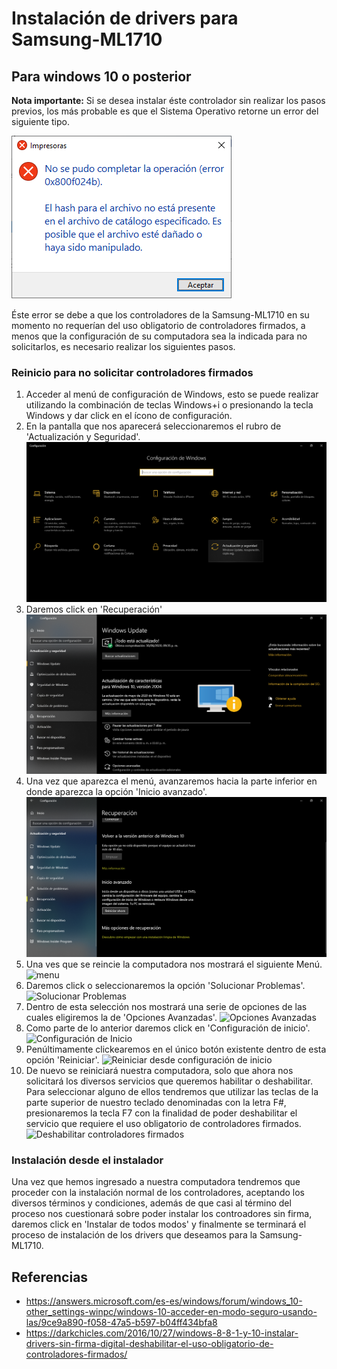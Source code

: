 # Instalación de drivers para Samsung-ML1710
## Para windows 10 o posterior
**Nota importante:** Si se desea instalar éste controlador sin realizar los pasos previos, los más probable es que el Sistema Operativo retorne un error del siguiente tipo.

![Pantalla de error](error.png)

Éste error se debe a que los controladores de la Samsung-ML1710 en su momento no requerían del uso obligatorio de controladores firmados, a menos que la configuración de su computadora sea la indicada para no solicitarlos, es necesario realizar los siguientes pasos.

### Reinicio para no solicitar controladores firmados
1. Acceder al menú de configuración de Windows, esto se puede realizar utilizando la combinación de teclas Windows+i o presionando la tecla Windows y dar click en el ícono de configuración.
2. En la pantalla que nos aparecerá seleccionaremos el rubro de 'Actualización y Seguridad'.
![Actualización y Seguridad](actualizacionySeguridad.png)
3. Daremos click en 'Recuperación'
![Recuperación](Recuperacion.png)
4. Una vez que aparezca el menú, avanzaremos hacia la parte inferior en donde aparezca la opción 'Inicio avanzado'.
![Inicio Avanzado](InicioAvanzado.png)
5. Una ves que se reincie la computadora nos mostrará el siguiente Menú.
![menu](https://filestore.community.support.microsoft.com/api/images/161419b1-bb81-467b-b12f-9f8725dcff63)
6. Daremos click o seleccionaremos la opción 'Solucionar Problemas'.
![Solucionar Problemas](https://filestore.community.support.microsoft.com/api/images/fd1a9f3b-7a33-4a45-9939-62fe93ac3f8e)
7. Dentro de esta selección nos mostrará una serie de opciones de las cuales eligiremos la de 'Opciones Avanzadas'.
![Opciones Avanzadas](https://filestore.community.support.microsoft.com/api/images/3fea9450-798f-48d8-9c21-0dfecaeefff0)
8. Como parte de lo anterior daremos click en 'Configuración de inicio'.
![Configuración de Inicio](https://filestore.community.support.microsoft.com/api/images/3896f8b3-02bf-4fb6-b711-c46c779f196d)
9. Penúltimamente clickearemos en el único botón existente dentro de esta opción 'Reiniciar'.
![Reiniciar desde configuración de inicio](https://filestore.community.support.microsoft.com/api/images/3896f8b3-02bf-4fb6-b711-c46c779f196d)
10. De nuevo se reiniciará nuestra computadora, solo que ahora nos solicitará los diversos servicios que queremos habilitar o deshabilitar. Para seleccionar alguno de ellos tendremos que utilizar las teclas de la parte superior de nuestro teclado denominadas con la letra F#, presionaremos la tecla F7 con la finalidad de poder deshabilitar el servicio que requiere el uso obligatorio de controladores firmados.
![Deshabilitar controladores firmados](https://filestore.community.support.microsoft.com/api/images/65756ceb-2151-4d25-9375-493a359eee8a)

### Instalación desde el instalador

Una vez que hemos ingresado a nuestra computadora tendremos que proceder con la instalación normal de los controladores, aceptando los diversos términos y condiciones, además de que casi al término del proceso nos cuestionará sobre poder instalar los controadores sin firma, daremos click en 'Instalar de todos modos' y finalmente se terminará el proceso de instalación de los drivers que deseamos para la Samsung-ML1710.

## Referencias
- https://answers.microsoft.com/es-es/windows/forum/windows_10-other_settings-winpc/windows-10-acceder-en-modo-seguro-usando-las/9ce9a890-f058-47a5-b597-b04ff434bfa8
- https://darkchicles.com/2016/10/27/windows-8-8-1-y-10-instalar-drivers-sin-firma-digital-deshabilitar-el-uso-obligatorio-de-controladores-firmados/